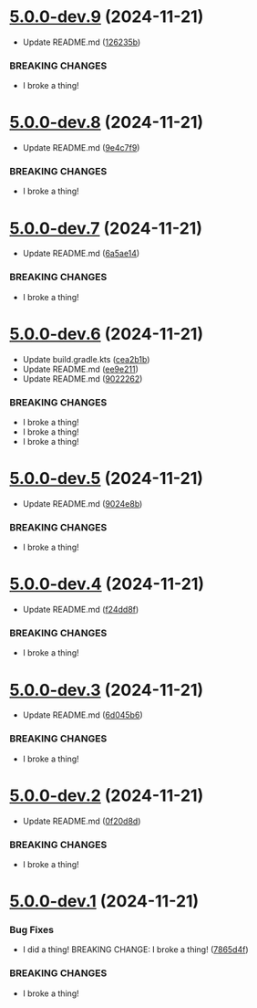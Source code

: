 # [5.0.0-dev.9](https://github.com/steel101/revanced-patches/compare/v5.0.0-dev.8...v5.0.0-dev.9) (2024-11-21)


* Update README.md ([126235b](https://github.com/steel101/revanced-patches/commit/126235b65dfb30c54c0324091be694846a6959bc))


### BREAKING CHANGES

* I broke a thing!

# [5.0.0-dev.8](https://github.com/steel101/revanced-patches/compare/v5.0.0-dev.7...v5.0.0-dev.8) (2024-11-21)


* Update README.md ([9e4c7f9](https://github.com/steel101/revanced-patches/commit/9e4c7f9b5255d2885970a1a68895d1b2cb367521))


### BREAKING CHANGES

* I broke a thing!

# [5.0.0-dev.7](https://github.com/steel101/revanced-patches/compare/v5.0.0-dev.6...v5.0.0-dev.7) (2024-11-21)


* Update README.md ([6a5ae14](https://github.com/steel101/revanced-patches/commit/6a5ae145662e4335957595564f021014285ba098))


### BREAKING CHANGES

* I broke a thing!

# [5.0.0-dev.6](https://github.com/steel101/revanced-patches/compare/v5.0.0-dev.5...v5.0.0-dev.6) (2024-11-21)


* Update build.gradle.kts ([cea2b1b](https://github.com/steel101/revanced-patches/commit/cea2b1bf5d9a950f60f2e12a16ca9d6004f0196f))
* Update README.md ([ee9e211](https://github.com/steel101/revanced-patches/commit/ee9e2111e66b9c8cb0e30dcd8ad511068eed372c))
* Update README.md ([9022262](https://github.com/steel101/revanced-patches/commit/9022262367f542a6b2bbc29eebe502c81dd2760c))


### BREAKING CHANGES

* I broke a thing!
* I broke a thing!
* I broke a thing!

# [5.0.0-dev.5](https://github.com/steel101/revanced-patches/compare/v5.0.0-dev.4...v5.0.0-dev.5) (2024-11-21)


* Update README.md ([9024e8b](https://github.com/steel101/revanced-patches/commit/9024e8b8132654ce80c4ccd07085a00bf55b78e2))


### BREAKING CHANGES

* I broke a thing!

# [5.0.0-dev.4](https://github.com/steel101/revanced-patches/compare/v5.0.0-dev.3...v5.0.0-dev.4) (2024-11-21)


* Update README.md ([f24dd8f](https://github.com/steel101/revanced-patches/commit/f24dd8fc41d2c94b8b3eb28cf8717045c3a3d474))


### BREAKING CHANGES

* I broke a thing!

# [5.0.0-dev.3](https://github.com/steel101/revanced-patches/compare/v5.0.0-dev.2...v5.0.0-dev.3) (2024-11-21)


* Update README.md ([6d045b6](https://github.com/steel101/revanced-patches/commit/6d045b644d7d0f7352faf73d633b9404c3d3c313))


### BREAKING CHANGES

* I broke a thing!

# [5.0.0-dev.2](https://github.com/steel101/revanced-patches/compare/v5.0.0-dev.1...v5.0.0-dev.2) (2024-11-21)


* Update README.md ([0f20d8d](https://github.com/steel101/revanced-patches/commit/0f20d8d210cc62ca403cb5fe4235c9d7c8392aa8))


### BREAKING CHANGES

* I broke a thing!

# [5.0.0-dev.1](https://github.com/steel101/revanced-patches/compare/v4.16.1...v5.0.0-dev.1) (2024-11-21)


### Bug Fixes

* I did a thing!  BREAKING CHANGE: I broke a thing! ([7865d4f](https://github.com/steel101/revanced-patches/commit/7865d4f90217b6054c938ea77199d226c9f85a43))


### BREAKING CHANGES

* I broke a thing!
